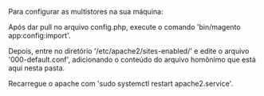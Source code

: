 Para configurar as multistores na sua máquina:

Após dar pull no arquivo config.php, execute o comando 'bin/magento app:config:import'.

Depois, entre no diretório '/etc/apache2/sites-enabled/' e edite o arquivo '000-default.conf', adicionando o conteúdo do arquivo homônimo que está aqui nesta pasta.

Recarregue o apache com 'sudo systemctl restart apache2.service'.